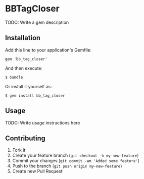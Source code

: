 # BBTagCloser

TODO: Write a gem description

## Installation

Add this line to your application's Gemfile:

    gem 'bb_tag_closer'

And then execute:

    $ bundle

Or install it yourself as:

    $ gem install bb_tag_closer

## Usage

TODO: Write usage instructions here

## Contributing

1. Fork it
2. Create your feature branch (`git checkout -b my-new-feature`)
3. Commit your changes (`git commit -am 'Added some feature'`)
4. Push to the branch (`git push origin my-new-feature`)
5. Create new Pull Request
